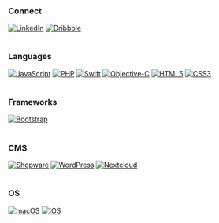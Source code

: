 ### Connect
<a href="https://www.linkedin.com/in/dominikrieken" traget="_blank"><img src="https://img.shields.io/badge/LinkedIn-blue?style=flat-square&logo=linkedin" alt="LinkedIn"></a> <a href="https://www.dribbble.com/drieken" traget="_blank"><img src="https://img.shields.io/badge/dribbble-pink?style=flat-square&logo=dribbble" alt="Dribbble"></a>

#

### Languages
[![JavaScript](https://img.shields.io/badge/javascript-black?style=for-the-badge&logo=javascript)](https://github.com/drieken)
[![PHP](https://img.shields.io/badge/php-black?style=for-the-badge&logo=php)](https://github.com/drieken)
[![Swift](https://img.shields.io/badge/swift-black?style=for-the-badge&logo=swift)](https://github.com/drieken)
[![Objective-C](https://img.shields.io/badge/objectivec-black?style=for-the-badge&logo=objective-c)](https://github.com/drieken)
[![HTML5](https://img.shields.io/badge/html5-black?style=for-the-badge&logo=html5)](https://hub.docker.com/drieken)
[![CSS3](https://img.shields.io/badge/css3-black?style=for-the-badge&logo=css3)](https://hub.docker.com/drieken)

#

###  Frameworks
[![Bootstrap](https://img.shields.io/badge/bootstrap-black?style=for-the-badge&logo=bootstrap)](https://hub.docker.com/drieken)

#

### CMS
[![Shopware](https://img.shields.io/badge/shopware-black?style=for-the-badge&logo=shopware)](https://hub.docker.com/drieken)
[![WordPress](https://img.shields.io/badge/wordpress-black?style=for-the-badge&logo=wordpress)](https://hub.docker.com/drieken)
[![Nextcloud](https://img.shields.io/badge/nextcloud-black?style=for-the-badge&logo=nextcloud)](https://hub.docker.com/drieken)

#

### OS
[![macOS](https://img.shields.io/badge/macos-black?style=for-the-badge&logo=macos)](https://hub.docker.com/drieken)
[![iOS](https://img.shields.io/badge/ios-black?style=for-the-badge&logo=ios)](https://hub.docker.com/drieken)
